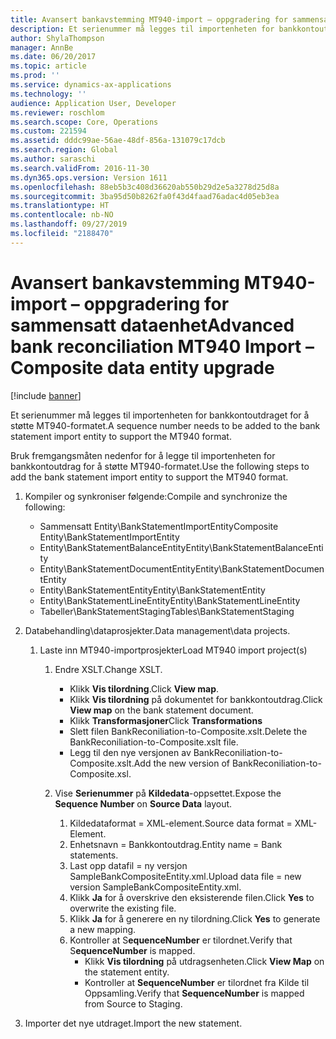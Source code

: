 ```yaml
---
title: Avansert bankavstemming MT940-import – oppgradering for sammensatt dataenhet
description: Et serienummer må legges til importenheten for bankkontoutdraget for å støtte MT940-formatet.
author: ShylaThompson
manager: AnnBe
ms.date: 06/20/2017
ms.topic: article
ms.prod: ''
ms.service: dynamics-ax-applications
ms.technology: ''
audience: Application User, Developer
ms.reviewer: roschlom
ms.search.scope: Core, Operations
ms.custom: 221594
ms.assetid: dddc99ae-56ae-48df-856a-131079c17dcb
ms.search.region: Global
ms.author: saraschi
ms.search.validFrom: 2016-11-30
ms.dyn365.ops.version: Version 1611
ms.openlocfilehash: 88eb5b3c408d36620ab550b29d2e5a3278d25d8a
ms.sourcegitcommit: 3ba95d50b8262fa0f43d4faad76adac4d05eb3ea
ms.translationtype: HT
ms.contentlocale: nb-NO
ms.lasthandoff: 09/27/2019
ms.locfileid: "2188470"
---
```

# <a name="advanced-bank-reconciliation-mt940-import--composite-data-entity-upgrade"></a><span data-ttu-id="2c47f-103">Avansert bankavstemming MT940-import – oppgradering for sammensatt dataenhet</span><span class="sxs-lookup"><span data-stu-id="2c47f-103">Advanced bank reconciliation MT940 Import – Composite data entity upgrade</span></span>

[!include [banner](../includes/banner.md)]

<span data-ttu-id="2c47f-104">Et serienummer må legges til importenheten for bankkontoutdraget for å støtte MT940-formatet.</span><span class="sxs-lookup"><span data-stu-id="2c47f-104">A sequence number needs to be added to the bank statement import entity to support the MT940 format.</span></span> 

<span data-ttu-id="2c47f-105">Bruk fremgangsmåten nedenfor for å legge til importenheten for bankkontoutdrag for å støtte MT940-formatet.</span><span class="sxs-lookup"><span data-stu-id="2c47f-105">Use the following steps to add the bank statement import entity to support the MT940 format.</span></span>

1.  <span data-ttu-id="2c47f-106">Kompiler og synkroniser følgende:</span><span class="sxs-lookup"><span data-stu-id="2c47f-106">Compile and synchronize the following:</span></span>
    -   <span data-ttu-id="2c47f-107">Sammensatt Entity\\BankStatementImportEntity</span><span class="sxs-lookup"><span data-stu-id="2c47f-107">Composite Entity\\BankStatementImportEntity</span></span>
    -   <span data-ttu-id="2c47f-108">Entity\\BankStatementBalanceEntity</span><span class="sxs-lookup"><span data-stu-id="2c47f-108">Entity\\BankStatementBalanceEntity</span></span>
    -   <span data-ttu-id="2c47f-109">Entity\\BankStatementDocumentEntity</span><span class="sxs-lookup"><span data-stu-id="2c47f-109">Entity\\BankStatementDocumentEntity</span></span>
    -   <span data-ttu-id="2c47f-110">Entity\\BankStatementEntity</span><span class="sxs-lookup"><span data-stu-id="2c47f-110">Entity\\BankStatementEntity</span></span>
    -   <span data-ttu-id="2c47f-111">Entity\\BankStatementLineEntity</span><span class="sxs-lookup"><span data-stu-id="2c47f-111">Entity\\BankStatementLineEntity</span></span>
    -   <span data-ttu-id="2c47f-112">Tabeller\\BankStatementStaging</span><span class="sxs-lookup"><span data-stu-id="2c47f-112">Tables\\BankStatementStaging</span></span>

2.  <span data-ttu-id="2c47f-113">Databehandling\\dataprosjekter.</span><span class="sxs-lookup"><span data-stu-id="2c47f-113">Data management\\data projects.</span></span>
    1.  <span data-ttu-id="2c47f-114">Laste inn MT940-importprosjekter</span><span class="sxs-lookup"><span data-stu-id="2c47f-114">Load MT940 import project(s)</span></span>
        1.  <span data-ttu-id="2c47f-115">Endre XSLT.</span><span class="sxs-lookup"><span data-stu-id="2c47f-115">Change XSLT.</span></span>
            -   <span data-ttu-id="2c47f-116">Klikk **Vis tilordning**.</span><span class="sxs-lookup"><span data-stu-id="2c47f-116">Click **View map**.</span></span>
            -   <span data-ttu-id="2c47f-117">Klikk **Vis tilordning** på dokumentet for bankkontoutdrag.</span><span class="sxs-lookup"><span data-stu-id="2c47f-117">Click **View map** on the bank statement document.</span></span>
            -   <span data-ttu-id="2c47f-118">Klikk **Transformasjoner**</span><span class="sxs-lookup"><span data-stu-id="2c47f-118">Click **Transformations**</span></span>
            -   <span data-ttu-id="2c47f-119">Slett filen BankReconiliation-to-Composite.xslt.</span><span class="sxs-lookup"><span data-stu-id="2c47f-119">Delete the BankReconiliation-to-Composite.xslt file.</span></span>
            -   <span data-ttu-id="2c47f-120">Legg til den nye versjonen av BankReconiliation-to-Composite.xslt.</span><span class="sxs-lookup"><span data-stu-id="2c47f-120">Add the new version of BankReconiliation-to-Composite.xsl.</span></span>

        2.  <span data-ttu-id="2c47f-121">Vise **Serienummer** på **Kildedata**-oppsettet.</span><span class="sxs-lookup"><span data-stu-id="2c47f-121">Expose the **Sequence Number** on **Source Data** layout.</span></span>
            1.  <span data-ttu-id="2c47f-122">Kildedataformat = XML-element.</span><span class="sxs-lookup"><span data-stu-id="2c47f-122">Source data format = XML-Element.</span></span>
            2.  <span data-ttu-id="2c47f-123">Enhetsnavn = Bankkontoutdrag.</span><span class="sxs-lookup"><span data-stu-id="2c47f-123">Entity name = Bank statements.</span></span>
            3.  <span data-ttu-id="2c47f-124">Last opp datafil = ny versjon SampleBankCompositeEntity.xml.</span><span class="sxs-lookup"><span data-stu-id="2c47f-124">Upload data file = new version SampleBankCompositeEntity.xml.</span></span>
            4.  <span data-ttu-id="2c47f-125">Klikk **Ja** for å overskrive den eksisterende filen.</span><span class="sxs-lookup"><span data-stu-id="2c47f-125">Click **Yes** to overwrite the existing file.</span></span>
            5.  <span data-ttu-id="2c47f-126">Klikk **Ja** for å generere en ny tilordning.</span><span class="sxs-lookup"><span data-stu-id="2c47f-126">Click **Yes** to generate a new mapping.</span></span>
            6.  <span data-ttu-id="2c47f-127">Kontroller at S**equenceNumber** er tilordnet.</span><span class="sxs-lookup"><span data-stu-id="2c47f-127">Verify that S**equenceNumber** is mapped.</span></span>
                -   <span data-ttu-id="2c47f-128">Klikk **Vis tilordning** på utdragsenheten.</span><span class="sxs-lookup"><span data-stu-id="2c47f-128">Click **View Map** on the statement entity.</span></span>
                -   <span data-ttu-id="2c47f-129">Kontroller at **SequenceNumber** er tilordnet fra Kilde til Oppsamling.</span><span class="sxs-lookup"><span data-stu-id="2c47f-129">Verify that **SequenceNumber** is mapped from Source to Staging.</span></span>

3.  <span data-ttu-id="2c47f-130">Importer det nye utdraget.</span><span class="sxs-lookup"><span data-stu-id="2c47f-130">Import the new statement.</span></span>




